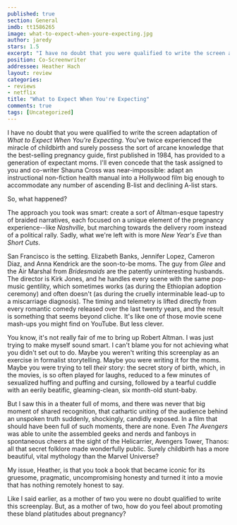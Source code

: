 ```yaml
---
published: true
section: General
imdb: tt1586265
image: what-to-expect-when-youre-expecting.jpg
author: jaredy
stars: 1.5
excerpt: "I have no doubt that you were qualified to write the screen adaptation of <em>What to Expect When You&rsquo;re Expecting</em>. You&rsquo;ve twice experienced the miracle of childbirth and surely possess the sort of arcane knowledge that the best-selling pregnancy guide, first published in 1984, has provided to a generation of expectant moms. I&rsquo;ll even concede that the task assigned to you and co-writer Shauna Cross was near-impossible: adapt an instructional non-fiction health manual into a Hollywood film big enough to accommodate any number of ascending B-list and declining A-list stars."
position: Co-Screenwriter
addressee: Heather Hach
layout: review
categories:
- reviews
- netflix
title: "What to Expect When You're Expecting"
comments: true
tags: [Uncategorized]
---
```

I have no doubt that you were qualified to write the screen adaptation of _What to Expect When You're Expecting_. You've twice experienced the miracle of childbirth and surely possess the sort of arcane knowledge that the best-selling pregnancy guide, first published in 1984, has provided to a generation of expectant moms. I'll even concede that the task assigned to you and co-writer Shauna Cross was near-impossible: adapt an instructional non-fiction health manual into a Hollywood film big enough to accommodate any number of ascending B-list and declining A-list stars.

So, what happened?

The approach you took was smart: create a sort of Altman-esque tapestry of braided narratives, each focused on a unique element of the pregnancy experience--like _Nashville_, but marching towards the delivery room instead of a political rally. Sadly, what we're left with is more _New Year's Eve_ than _Short Cuts_.

San Francisco is the setting. Elizabeth Banks, Jennifer Lopez, Cameron Diaz, and Anna Kendrick are the soon-to-be moms. The guy from _Glee_ and the Air Marshal from _Bridesmaids_ are the patently uninteresting husbands. The director is Kirk Jones, and he handles every scene with the same pop-music gentility, which sometimes works (as during the Ethiopian adoption ceremony) and often doesn't (as during the cruelly interminable lead-up to a miscarriage diagnosis). The timing and telemetry is lifted directly from every romantic comedy released over the last twenty years, and the result is something that seems beyond cliche. It's like one of those movie scene mash-ups you might find on YouTube. But less clever.

You know, it's not really fair of me to bring up Robert Altman. I was just trying to make myself sound smart. I can't blame you for not achieving what you didn't set out to do. Maybe you weren't writing this screenplay as an exercise in formalist storytelling. Maybe you were writing it for the moms. Maybe you were trying to tell _their_ story: the secret story of birth, which, in the movies, is so often played for laughs, reduced to a few minutes of sexualized huffing and puffing and cursing, followed by a tearful cuddle with an eerily beatific, gleaming-clean, six month-old stunt-baby.

But I saw this in a theater full of moms, and there was never that big moment of shared recognition, that cathartic uniting of the audience behind an unspoken truth suddenly, shockingly, candidly exposed. In a film that should have been full of such moments, there are none. Even _The Avengers_ was able to unite the assembled geeks and nerds and fanboys in spontaneous cheers at the sight of the Helicarrier, Avengers Tower, Thanos: all that secret folklore made wonderfully public. Surely childbirth has a more beautiful, vital mythology than the Marvel Universe?  

My issue, Heather, is that you took a book that became iconic for its gruesome, pragmatic, uncompromising honesty and turned it into a movie that has nothing remotely honest to say.

Like I said earlier, as a mother of two you were no doubt qualified to write this screenplay. But, as a mother of two, how do you feel about promoting these bland platitudes about pregnancy?
